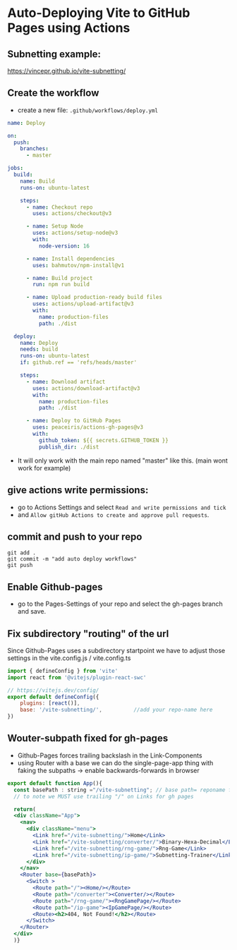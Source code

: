 # Auto-Deploying Vite to GitHub Pages using Actions

## Subnetting example:
https://vincepr.github.io/vite-subnetting/


## Create the workflow
- create a new file: `.github/workflows/deploy.yml`

```yml
name: Deploy

on:
  push:
    branches:
      - master

jobs:
  build:
    name: Build
    runs-on: ubuntu-latest

    steps:
      - name: Checkout repo
        uses: actions/checkout@v3

      - name: Setup Node
        uses: actions/setup-node@v3
        with:
          node-version: 16

      - name: Install dependencies
        uses: bahmutov/npm-install@v1

      - name: Build project
        run: npm run build

      - name: Upload production-ready build files
        uses: actions/upload-artifact@v3
        with:
          name: production-files
          path: ./dist

  deploy:
    name: Deploy
    needs: build
    runs-on: ubuntu-latest
    if: github.ref == 'refs/heads/master'

    steps:
      - name: Download artifact
        uses: actions/download-artifact@v3
        with:
          name: production-files
          path: ./dist

      - name: Deploy to GitHub Pages
        uses: peaceiris/actions-gh-pages@v3
        with:
          github_token: ${{ secrets.GITHUB_TOKEN }}
          publish_dir: ./dist
```
- It will only work with the main repo named "master" like this. (main wont work for example)


## give actions write permissions:

- go to Actions Settings and select `Read and write permissions and tick` 
- and `Allow gitHub Actions to create and approve pull requests`.


## commit and push to your repo

```terminal
git add .
git commit -m "add auto deploy workflows"
git push
```

## Enable Github-pages

- go to the Pages-Settings of your repo and select the gh-pages branch and save.

## Fix subdirectory "routing" of the url

Since Github-Pages uses a subdirectory startpoint we have to adjust those settings in the vite.config.js / vite.config.ts 

```js
import { defineConfig } from 'vite'
import react from '@vitejs/plugin-react-swc'

// https://vitejs.dev/config/
export default defineConfig({
    plugins: [react()],
    base: '/vite-subnetting/',          //add your repo-name here
})

```

## Wouter-subpath fixed for gh-pages

- Github-Pages forces trailing backslash in the Link-Components
- using Router with a base we can do the single-page-app thing with faking the subpaths -> enable backwards-forwards in browser

```jsx
export default function App(){
  const basePath : string ="/vite-subnetting"; // base path= reponame for gh-pages
  // to note we MUST use trailing "/" on Links for gh pages

  return(
  <div className="App">
    <nav>
      <div className="menu">
        <Link href="/vite-subnetting/">Home</Link>
        <Link href="/vite-subnetting/converter/">Binary-Hexa-Decimal</Link>
        <Link href="/vite-subnetting/rng-game/">Rng-Game</Link>
        <Link href="/vite-subnetting/ip-game/">Subnetting-Trainer</Link>
      </div>
    </nav>
    <Router base={basePath}>
      <Switch >        
        <Route path="/"><Home/></Route>
        <Route path="/converter"><Converter/></Route>
        <Route path="/rng-game/"><RngGamePage/></Route>
        <Route path="/ip-game"><IpGamePage/></Route>
        <Route><h2>404, Not Found!</h2></Route>
      </Switch>
    </Router>
  </div>
  )}
  ```
 